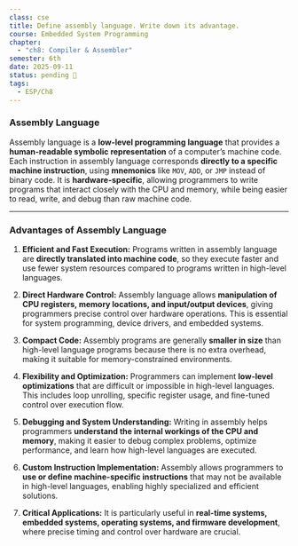 ```yaml
---
class: cse
title: Define assembly language. Write down its advantage.
course: Embedded System Programming
chapter:
  - "ch8: Compiler & Assembler"
semester: 6th
date: 2025-09-11
status: pending 🛑
tags:
  - ESP/Ch8
---
```

### Assembly Language

Assembly language is a **low-level programming language** that provides a **human-readable symbolic representation** of a computer’s machine code. Each instruction in assembly language corresponds **directly to a specific machine instruction**, using **mnemonics** like `MOV`, `ADD`, or `JMP` instead of binary code. It is **hardware-specific**, allowing programmers to write programs that interact closely with the CPU and memory, while being easier to read, write, and debug than raw machine code.

---

### Advantages of Assembly Language

1. **Efficient and Fast Execution:** Programs written in assembly language are **directly translated into machine code**, so they execute faster and use fewer system resources compared to programs written in high-level languages.
    
2. **Direct Hardware Control:** Assembly language allows **manipulation of CPU registers, memory locations, and input/output devices**, giving programmers precise control over hardware operations. This is essential for system programming, device drivers, and embedded systems.
    
3. **Compact Code:** Assembly programs are generally **smaller in size** than high-level language programs because there is no extra overhead, making it suitable for memory-constrained environments.
    
4. **Flexibility and Optimization:** Programmers can implement **low-level optimizations** that are difficult or impossible in high-level languages. This includes loop unrolling, specific register usage, and fine-tuned control over execution flow.
    
5. **Debugging and System Understanding:** Writing in assembly helps programmers **understand the internal workings of the CPU and memory**, making it easier to debug complex problems, optimize performance, and learn how high-level languages are executed.
    
6. **Custom Instruction Implementation:** Assembly allows programmers to **use or define machine-specific instructions** that may not be available in high-level languages, enabling highly specialized and efficient solutions.
    
7. **Critical Applications:** It is particularly useful in **real-time systems, embedded systems, operating systems, and firmware development**, where precise timing and control over hardware are crucial.
